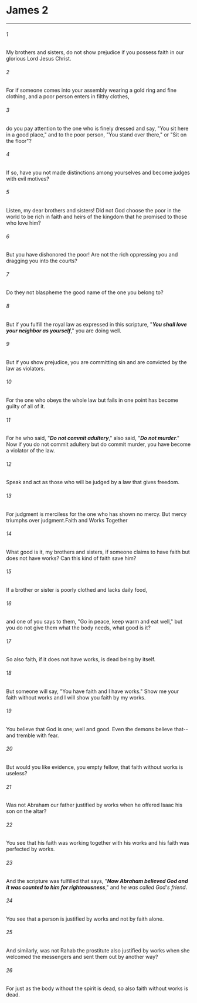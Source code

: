 # James 2
***



###### 1 
My brothers and sisters, do not show prejudice if you possess faith in our glorious Lord Jesus Christ. 

###### 2 
For if someone comes into your assembly wearing a gold ring and fine clothing, and a poor person enters in filthy clothes, 

###### 3 
do you pay attention to the one who is finely dressed and say, "You sit here in a good place," and to the poor person, "You stand over there," or "Sit on the floor"? 

###### 4 
If so, have you not made distinctions among yourselves and become judges with evil motives? 

###### 5 
Listen, my dear brothers and sisters! Did not God choose the poor in the world to be rich in faith and heirs of the kingdom that he promised to those who love him? 

###### 6 
But you have dishonored the poor! Are not the rich oppressing you and dragging you into the courts? 

###### 7 
Do they not blaspheme the good name of the one you belong to? 

###### 8 
But if you fulfill the royal law as expressed in this scripture, "**_You shall love your neighbor as yourself_**," you are doing well. 

###### 9 
But if you show prejudice, you are committing sin and are convicted by the law as violators. 

###### 10 
For the one who obeys the whole law but fails in one point has become guilty of all of it. 

###### 11 
For he who said, "**_Do not commit adultery_**," also said, "**_Do not murder_**." Now if you do not commit adultery but do commit murder, you have become a violator of the law. 

###### 12 
Speak and act as those who will be judged by a law that gives freedom. 

###### 13 
For judgment is merciless for the one who has shown no mercy. But mercy triumphs over judgment.Faith and Works Together 

###### 14 
What good is it, my brothers and sisters, if someone claims to have faith but does not have works? Can this kind of faith save him? 

###### 15 
If a brother or sister is poorly clothed and lacks daily food, 

###### 16 
and one of you says to them, "Go in peace, keep warm and eat well," but you do not give them what the body needs, what good is it? 

###### 17 
So also faith, if it does not have works, is dead being by itself. 

###### 18 
But someone will say, "You have faith and I have works." Show me your faith without works and I will show you faith by my works. 

###### 19 
You believe that God is one; well and good. Even the demons believe that--and tremble with fear. 

###### 20 
But would you like evidence, you empty fellow, that faith without works is useless? 

###### 21 
Was not Abraham our father justified by works when he offered Isaac his son on the altar? 

###### 22 
You see that his faith was working together with his works and his faith was perfected by works. 

###### 23 
And the scripture was fulfilled that says, "**_Now Abraham believed God and it was counted to him for righteousness_**," and _he was called God's friend_. 

###### 24 
You see that a person is justified by works and not by faith alone. 

###### 25 
And similarly, was not Rahab the prostitute also justified by works when she welcomed the messengers and sent them out by another way? 

###### 26 
For just as the body without the spirit is dead, so also faith without works is dead.
